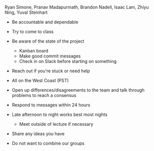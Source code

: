 Ryan Simone, Pranav Madapurmath, Brandon Nadell, Isaac Lam, Zhiyu Ning, Yuval Steinhart

* Be accountable and dependable
* Try to come to class
* Be aware of the state of the project
  * Kanban board
  * Make good commit messages
  * Check in on Slack before starting on something

* Reach out if you're stuck or need help
* All on the West Coast (PST)
* Open up differences/disagreements to the team and talk through problems to reach a consensus
* Respond to messages within 24 hours
* Late afternoon to night works best most nights 
  * Meet outside of lecture if necessary
* Share any ideas you have
* Do not want to combine our groups

